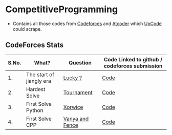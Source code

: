 # CompetitiveProgramming
- Contains all those codes from [Codeforces](https://codeforces.com/submissions/ishwarendra) and [Atcoder](https://atcoder.jp/) which [UpCode](https://github.com/crapthecoder/UpCode) could scrape.

## CodeForces Stats

| S.No. | What?                    | Question                                                        | Code Linked to github / codeforces submission                                                                                                    |
|-------|--------------------------|-----------------------------------------------------------------|--------------------------------------------------------------------------------------------------------------------------------------------------|
| 1.    | The start of jiangly era | [Lucky ?](https://codeforces.com/contest/1676/problem/A)        | [Code](https://codeforces.com/contest/1676/submission/157474603)                                                                                 |
| 2.    | Hardest Solve            | [Tournament](https://codeforces.com/contest/1260/problem/E)     | [Code](https://github.com/Ishwarendra/CompetitiveProgramming/blob/main/CodeForces/GNU%20C%2B%2B20%20(64)/1260E%20%7C%20Tournament/162583073.cpp) |
| 3.    | First Solve Python       | [Xorwice](https://codeforces.com/contest/1421/problem/A)        | [Code](https://codeforces.com/contest/677/submission/116986401)                                                                                  |
| 4.    | First Solve CPP          | [Vanya and Fence](https://codeforces.com/contest/677/problem/A) | [Code](https://codeforces.com/contest/677/submission/116986401)                                                                                  |
